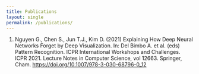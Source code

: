 ```yaml
---
title: Publications
layout: single
permalink: /publications/
---
```


1. Nguyen G., Chen S., Jun T.J., Kim D. (2021) Explaining How Deep Neural Networks Forget by Deep Visualization. In: Del Bimbo A. et al. (eds) Pattern Recognition. ICPR International Workshops and Challenges. ICPR 2021. Lecture Notes in Computer Science, vol 12663. Springer, Cham. https://doi.org/10.1007/978-3-030-68796-0_12  